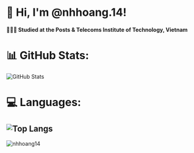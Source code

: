# 👋 Hi, I'm @nhhoang.14!

#### 👩🏻‍🎓 Studied at the Posts & Telecoms Institute of Technology, Vietnam

# 📊 GitHub Stats:
![GitHub Stats](https://github-readme-stats.vercel.app/api?username=nhhoang14&show_icons=true&theme=tokyonight)
# 💻 Languages:
![Top Langs](https://github-readme-stats.vercel.app/api/top-langs/?username=nhhoang14&layout=compact&theme=tokyonight)
---
<p align="left">
  <img src="https://komarev.com/ghpvc/?username=nhhoang14&label=Profile%20views&color=4a6cd9&style=for-the-badge&logo=star" alt="nhhoang14" />
</p>
